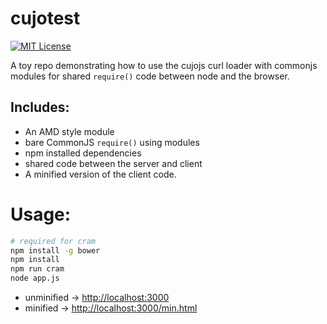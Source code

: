 # cujotest

[![MIT License](http://b.repl.ca/v1/License-MIT-blue.png)](LICENSE)

A toy repo demonstrating how to use the cujojs curl loader with commonjs
modules for shared `require()` code between node and the browser.

## Includes:
- An AMD style module
- bare CommonJS `require()` using modules
- npm installed dependencies
- shared code between the server and client
- A minified version of the client code.

# Usage:

```bash
# required for cram
npm install -g bower
npm install
npm run cram
node app.js
```

- unminified -> [http://localhost:3000](http://localhost:3000)
- minified -> [http://localhost:3000/min.html](http://localhost:3000/min.html)
